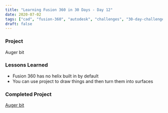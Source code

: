 ```yaml
---
title: "Learning Fusion 360 in 30 Days - Day 12"
date: 2020-07-02
tags: ["cad", "fusion-360", "autodesk", "challenges", "30-day-challenge", "fusion-360-in-30"]
draft: false
---
```

### Project
Auger bit

### Lessons Learned
- Fusion 360 has no helix built in by default
- You can use project to draw things and then turn them into surfaces

### Completed Project
[Auger bit](https://a360.co/3gxuwNd)
